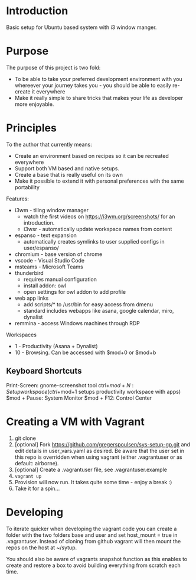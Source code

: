 

# Introduction
Basic setup for Ubuntu based system with i3 window manger. 

# Purpose
The purpose of this project is two fold:
* To be able to take your preferred development environment with you whereever
  your journey takes you - you should be able to easily re-create it everywhere
* Make it really simple to share tricks that makes your life as developer more
  enjoyable.

# Principles
To the author that currently means:
* Create an environment based on recipes so it can be recreated everywhere
* Support both VM based and native setups.
* Create a base that is really useful on its own
* Make it possible to extend it with personal preferences with the same
  portability



Features:
* i3wm - tiling window manager
  - watch the first videos on https://i3wm.org/screenshots/ for an introduction.
  - i3wsr - automatically update workspace names from content
* espanso - text expansion
  - automatically creates symlinks to user supplied configs in user/espanso/
* chromium - base version of chrome
* vscode - Visual Studio Code
* msteams - Microsoft Teams
* thunderbird
  - requires manual configuration
  - install addon: owl
  - open settings for owl addon to add profile
* web app links
  - add scripts/* to /usr/bin for easy access from dmenu
  - standard includes webapps like asana, google calendar, miro, dynalist
* remmina - access Windows machines through RDP


Workspaces
* 1 - Productivity (Asana + Dynalist)
* 10 - Browsing. Can be accessed with $mod+0 or $mod+b


## Keyboard Shortcuts

Print-Screen: gnome-screenshot tool
ctrl+$mod+N: Setup workspace (ctrl+$mod+1 setups productivity workspace with apps)
$mod + Pause: System Monitor
$mod + F12: Control Center

# Creating a VM with Vagrant

1. git clone 
2. [optional] Fork https://github.com/gregerspoulsen/sys-setup-gp.git and edit
   details in user_vars.yaml as desired. Be aware that the user set in this
   repo is overridden when using vagrant (either .vagrantuser or as default:
   airborne).
3. [optional] Create a .vagrantuser file, see .vagrantuser.example
5. `vagrant up`
6. Provision will now run. It takes quite some time - enjoy a break :)
8. Take it for a spin...

# Developing

To iterate quicker when developing the vagrant code you can create a folder
with the two folders base and user and set host_mount = true in
.vagrantuser. Instead of cloning from github vagrant will then mount the repos
on the host at ~/sytup.

You should also be aware of vagrants snapshot function as this enables to create
and restore a box to avoid building everything from scratch each time.